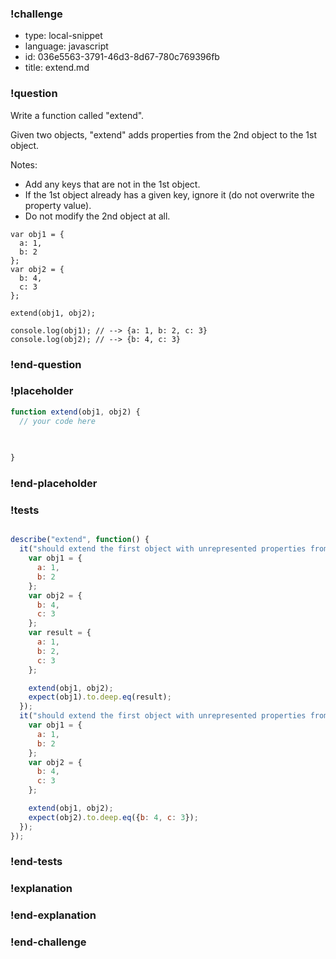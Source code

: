 ### !challenge

* type: local-snippet
* language: javascript
* id: 036e5563-3791-46d3-8d67-780c769396fb
* title: extend.md

### !question

Write a function called "extend".

Given two objects, "extend" adds properties from the 2nd object to the 1st object.

Notes:
* Add any keys that are not in the 1st object.
* If the 1st object already has a given key, ignore it (do not overwrite the property value).
* Do not modify the 2nd object at all.

```
var obj1 = {
  a: 1,
  b: 2
};
var obj2 = {
  b: 4,
  c: 3
};

extend(obj1, obj2);

console.log(obj1); // --> {a: 1, b: 2, c: 3}
console.log(obj2); // --> {b: 4, c: 3}
```

### !end-question

### !placeholder

```js
function extend(obj1, obj2) {
  // your code here
   

   
}
```

### !end-placeholder

### !tests

```js

describe("extend", function() {
  it("should extend the first object with unrepresented properties from the second object", function() {
    var obj1 = {
      a: 1,
      b: 2
    };
    var obj2 = {
      b: 4,
      c: 3
    };
    var result = {
      a: 1,
      b: 2,
      c: 3
    };

    extend(obj1, obj2);
    expect(obj1).to.deep.eq(result);
  });
  it("should extend the first object with unrepresented properties from the second object", function() {
    var obj1 = {
      a: 1,
      b: 2
    };
    var obj2 = {
      b: 4,
      c: 3
    };

    extend(obj1, obj2);
    expect(obj2).to.deep.eq({b: 4, c: 3});
  });
});


```

### !end-tests

### !explanation

### !end-explanation

### !end-challenge
